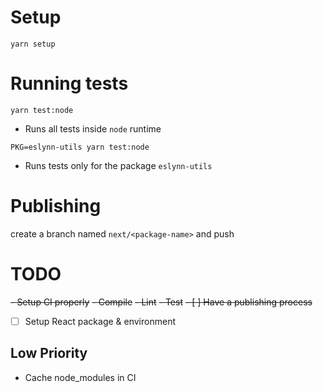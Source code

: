 # Setup

`yarn setup`

# Running tests

`yarn test:node`
 - Runs all tests inside `node` runtime
 
 `PKG=eslynn-utils yarn test:node`
 - Runs tests only for the package `eslynn-utils`

# Publishing

create a branch named `next/<package-name>` and push


# TODO

~~- Setup CI properly~~
  ~~- Compile~~
  ~~- Lint~~
  ~~- Test~~
~~- [ ] Have a publishing process~~
- [ ] Setup React package & environment

## Low Priority

- Cache node_modules in CI
